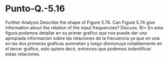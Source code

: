 # Punto-Q.-5.16
Further Analysis
Describe the shape of Figure 5.74. Can Figure 5.74 give information about the
relation of the input frequencies? Discuss.
R/= En esta figura podemos detallar en su primer grafico que nos puede dar una apropiada informacion sobre las relaciones de la
frecuencia ya que en una en las dos primeras graficas aumnetan y luego dismunuye notablemente en el tercer grafico, esto quiere decir, 
entonces que podemos indentificar estas relaciones.
